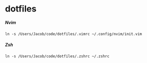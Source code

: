 # dotfiles
##### Nvim
```ln -s /Users/Jacob/code/dotfiles/.vimrc ~/.config/nvim/init.vim```
##### Zsh
```ln -s /Users/Jacob/code/dotfiles/.zshrc ~/.zshrc```
